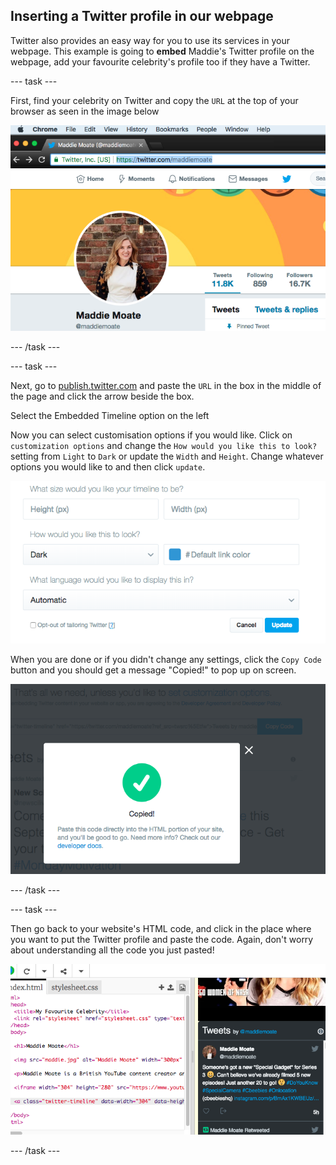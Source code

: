 ## Inserting a Twitter profile in our webpage

Twitter also provides an easy way for you to use its services in your webpage. This example is going to **embed** Maddie's Twitter profile on the webpage, add your favourite celebrity's profile too if they have a Twitter.

--- task ---

First, find your celebrity on Twitter and copy the `URL` at the top of your browser as seen in the image below

![Address bar highlighted](images/addressBarSelectedText.png)

--- /task ---

--- task ---

Next, go to [publish.twitter.com](https://publish.twitter.com) and paste the `URL` in the box in the middle of the page and click the arrow beside the box. 

Select the Embedded Timeline option on the left

Now you can select customisation options if you would like. Click on `customization options` and change the `How would you like this to look?` setting from `Light` to `Dark` or update the `Width` and `Height`. Change whatever options you would like to and then click `update`.

![Custimization options listed](images/twitterOptions.png)

When you are done or if you didn't change any settings, click the `Copy Code` button and you should get a message "Copied!" to pop up on screen.

![Copy message](images/copiedMessage.png)

--- /task ---

--- task ---

Then go back to your website's HTML code, and click in the place where you want to put the Twitter profile and paste the code. Again, don't worry about understanding all the code you just pasted!

![Twitter code on trinket](images/twitterCodeTkt.png)

--- /task ---